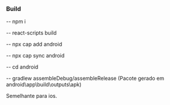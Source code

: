 ### Build

-- npm i

-- react-scripts build

-- npx cap add android

-- npx cap sync android

-- cd android

-- gradlew assembleDebug/assembleRelease
(Pacote gerado em android\app\build\outputs\apk)

Semelhante para ios.
